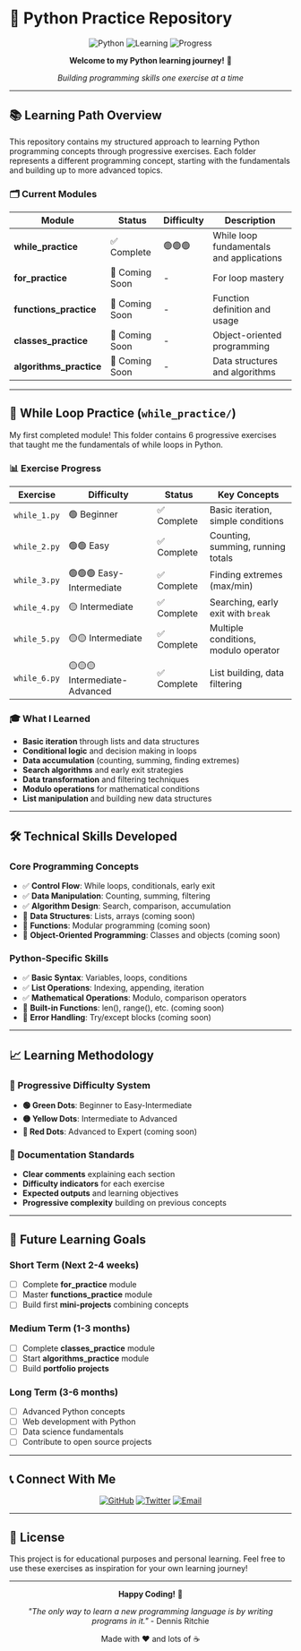 # 🐍 Python Practice Repository

<div align="center">

![Python](https://img.shields.io/badge/Python-3776AB?style=for-the-badge&logo=python&logoColor=white)
![Learning](https://img.shields.io/badge/Status-Learning%20Python-blue?style=for-the-badge)
![Progress](https://img.shields.io/badge/Progress-While%20Loops%20Complete-green?style=for-the-badge)

**Welcome to my Python learning journey!** 🚀

*Building programming skills one exercise at a time*

</div>

---

## 📚 Learning Path Overview

This repository contains my structured approach to learning Python programming concepts through progressive exercises. Each folder represents a different programming concept, starting with the fundamentals and building up to more advanced topics.

### 🗂️ Current Modules

| Module | Status | Difficulty | Description |
|--------|--------|------------|-------------|
| **while_practice** | ✅ Complete | 🟢🟢🟢 | While loop fundamentals and applications |
| **for_practice** | 🔄 Coming Soon | - | For loop mastery |
| **functions_practice** | 🔄 Coming Soon | - | Function definition and usage |
| **classes_practice** | 🔄 Coming Soon | - | Object-oriented programming |
| **algorithms_practice** | 🔄 Coming Soon | - | Data structures and algorithms |

---

## 🎯 While Loop Practice (`while_practice/`)

My first completed module! This folder contains 6 progressive exercises that taught me the fundamentals of while loops in Python.

### 📊 Exercise Progress

| Exercise | Difficulty | Status | Key Concepts |
|----------|------------|--------|--------------|
| `while_1.py` | 🟢 Beginner | ✅ Complete | Basic iteration, simple conditions |
| `while_2.py` | 🟢🟢 Easy | ✅ Complete | Counting, summing, running totals |
| `while_3.py` | 🟢🟢🟢 Easy-Intermediate | ✅ Complete | Finding extremes (max/min) |
| `while_4.py` | 🟡 Intermediate | ✅ Complete | Searching, early exit with `break` |
| `while_5.py` | 🟡🟡 Intermediate | ✅ Complete | Multiple conditions, modulo operator |
| `while_6.py` | 🟡🟡🟡 Intermediate-Advanced | ✅ Complete | List building, data filtering |

### 🎓 What I Learned

- **Basic iteration** through lists and data structures
- **Conditional logic** and decision making in loops
- **Data accumulation** (counting, summing, finding extremes)
- **Search algorithms** and early exit strategies
- **Data transformation** and filtering techniques
- **Modulo operations** for mathematical conditions
- **List manipulation** and building new data structures

---

## 🛠️ Technical Skills Developed

### Core Programming Concepts
- ✅ **Control Flow**: While loops, conditionals, early exit
- ✅ **Data Manipulation**: Counting, summing, filtering
- ✅ **Algorithm Design**: Search, comparison, accumulation
- 🔄 **Data Structures**: Lists, arrays (coming soon)
- 🔄 **Functions**: Modular programming (coming soon)
- 🔄 **Object-Oriented Programming**: Classes and objects (coming soon)

### Python-Specific Skills
- ✅ **Basic Syntax**: Variables, loops, conditions
- ✅ **List Operations**: Indexing, appending, iteration
- ✅ **Mathematical Operations**: Modulo, comparison operators
- 🔄 **Built-in Functions**: len(), range(), etc. (coming soon)
- 🔄 **Error Handling**: Try/except blocks (coming soon)

---

## 📈 Learning Methodology

### 🎯 Progressive Difficulty System
- **🟢 Green Dots**: Beginner to Easy-Intermediate
- **🟡 Yellow Dots**: Intermediate to Advanced  
- **🔴 Red Dots**: Advanced to Expert (coming soon)

### 📝 Documentation Standards
- **Clear comments** explaining each section
- **Difficulty indicators** for each exercise
- **Expected outputs** and learning objectives
- **Progressive complexity** building on previous concepts

---

## 🚀 Future Learning Goals

### Short Term (Next 2-4 weeks)
- [ ] Complete **for_practice** module
- [ ] Master **functions_practice** module
- [ ] Build first **mini-projects** combining concepts

### Medium Term (1-3 months)
- [ ] Complete **classes_practice** module
- [ ] Start **algorithms_practice** module
- [ ] Build **portfolio projects**

### Long Term (3-6 months)
- [ ] Advanced Python concepts
- [ ] Web development with Python
- [ ] Data science fundamentals
- [ ] Contribute to open source projects

---

## 📞 Connect With Me

<div align="center">

[![GitHub](https://img.shields.io/badge/GitHub-Tuminha-181717?style=for-the-badge&logo=github&logoColor=white)](https://github.com/Tuminha)
[![Twitter](https://img.shields.io/badge/Twitter-@cisco_research-1DA1F2?style=for-the-badge&logo=twitter&logoColor=white)](https://twitter.com/cisco_research)
[![Email](https://img.shields.io/badge/Email-cisco@periospot.com-D14836?style=for-the-badge&logo=gmail&logoColor=white)](mailto:cisco@periospot.com)

</div>

---

## 📜 License

This project is for educational purposes and personal learning. Feel free to use these exercises as inspiration for your own learning journey!

---

<div align="center">

**Happy Coding!** 🎉

*"The only way to learn a new programming language is by writing programs in it."* - Dennis Ritchie

Made with ❤️ and lots of ☕

</div>

